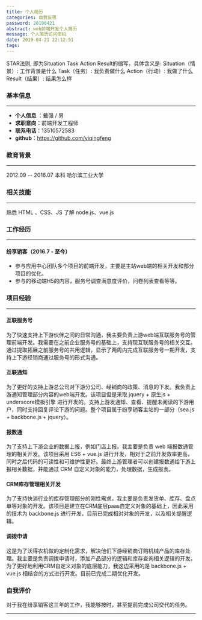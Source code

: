 ```yaml
---
title: 个人简历
categories: 自我反思
password: 20190421
abstract: web前端开发个人简历
message: 个人简历访问密码
date: 2019-04-21 22:12:51
tags:
---
```


STAR法则, 即为Situation Task Action Result的缩写，具体含义是:
Situation（情景）: 工作背景是什么
Task（任务）: 我负责做什么
Action（行动）: 我做了什么
Result（结果）: 结果怎么样


### 基本信息

-------------------

- **个人信息** ：戴强 / 男
- **求职意向**：前端开发工程师
- **联系电话**：13510572583
- **github**：https://github.com/yiqingfeng

### 教育背景

-------------------

2012.09 -- 2016.07  本科  哈尔滨工业大学

### 相关技能

-------------------

熟悉 HTML 、CSS、JS
了解 node.js、vue.js

### 工作经历

-------------------

#### 纷享销客（2016.7 - 至今）

- 参与应用中心团队多个项目的前端开发，主要是主站web端的相关开发和部分项目的优化。
- 参与的移动端H5的内容，服务号调查满意度评价，问卷列表查看等等。

### 项目经验

-------------------

#### 互联服务号

为了快速支持上下游伙伴之间的日常沟通，我主要负责上游web端互联服务号的管理前端开发。我需要在之前企业服务号的基础上，支持现互联服务号的相关交互。通过提取拓展之前服务号的共用逻辑，显示了两周内完成互联服务号一期开发，支持上下游经销商通过服务号的形式沟通。

#### 互联通知

为了更好的支持上游总公司对下游分公司、经销商的政策、消息的下发。我负责上游通知管理部分内容的web端开发。该项目但是采取 jquery + 原生js + underscore模板引擎 进行开发的。支持上游发通知、查看、提醒未阅读的下游用户，同时支持回复评论下游的问题。整个项目属于纷享销客主站的一部分（sea.js + backbone.js + jquery）。

#### 报数通

为了支持上下游企业的数据上报，例如门店上报。我主要是负责 web 端报数通管理的相关开发。该项目采用 ES6 + vue.js 进行开发，相对于之前开发效率更高，同时之后代码的可读性和可维护性更好。最终上游管理者可以创建报数通给下游上报相关数据，并能通过 CRM 自定义对象的能力，处理数据，生成报表。

#### CRM库存管理相关开发

为了支持快消行业的库存管理部分的刚性需求。我主要是负责发货单、库存、盘点单等对象的开发。该项目是建立在CRM底层paas自定义对象的基础上，因此采用的技术为 backbone.js 进行开发。目前已完成相对对象的开发，以及相关提醒逻辑。

#### 调拨申请

这是为了沃得农机做的定制化需求，解决他们下游经销商订购机械产品的库存处理。我主要是负责调拨申请时，添加产品部分的逻辑和库存查询相关逻辑的开发。为了更好地利用CRM自定义对象的底层能力，我这边采用的是 backbone.js + vue.js 相结合的方式进行开发。目前已完成二期优化开发。

### 自我评价

对于我在纷享销客这三年的工作，我能够按时，甚至提前完成公司交代的任务。

----


